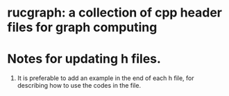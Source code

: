 # rucgraph: a collection of cpp header files for graph computing



# Notes for updating h files.

1. It is preferable to add an example in the end of each h file, for describing how to use the codes in the file.
